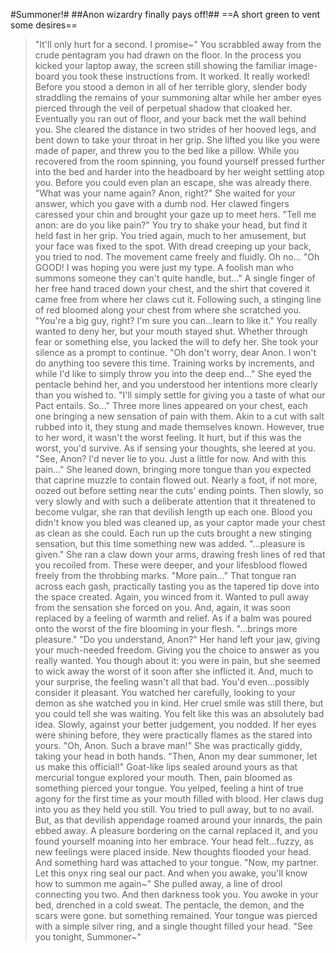 #Summoner!#
##Anon wizardry finally pays off!##
==A short green to vent some desires==
>"It'll only hurt for a second. I promise~"
>You scrabbled away from the crude pentagram you had drawn on the floor. In the process you kicked your laptop away, the screen still showing the familiar image-board you took these instructions from.
>It worked.
>It really worked!
>Before you stood a demon in all of her terrible glory, slender body straddling the remains of your summoning altar while her amber eyes pierced through the veil of perpetual shadow that cloaked her.
>Eventually you ran out of floor, and your back met the wall behind you.
>She cleared the distance in two strides of her hooved legs, and bent down to take your throat in her grip.
>She lifted you like you were made of paper, and threw you to the bed like a pillow.
>While you recovered from the room spinning, you found yourself pressed further into the bed and harder into the headboard by her weight settling atop you.
>Before you could even plan an escape, she was already there.
>"What was your name again? Anon, right?"
>She waited for your answer, which you gave with a dumb nod. Her clawed fingers caressed your chin and brought your gaze up to meet hers.
>"Tell me anon: are do you like pain?"
>You try to shake your head, but find it held fast in her grip.
>You tried again, much to her amusement, but your face was fixed to the spot.
>With dread creeping up your back, you tried to nod. The movement came freely and fluidly.
>Oh no...
>"Oh GOOD! I was hoping you were just my type. A foolish man who summons someone they can't quite handle, but..."
>A single finger of her free hand traced down your chest, and the shirt that covered it came free from where her claws cut it.
>Following such, a stinging line of red bloomed along your chest from where she scratched you.
>"You're a big guy, right? I'm sure you can...learn to like it."
>You really wanted to deny her, but your mouth stayed shut. Whether through fear or something else, you lacked the will to defy her.
>She took your silence as a prompt to continue.
>"Oh don't worry, dear Anon. I won't do anything too severe this time. Training works by increments, and while I'd like to simply throw you into the deep end..."
>She eyed the pentacle behind her, and you understood her intentions more clearly than you wished to.
>"I'll simply settle for giving you a taste of what our Pact entails. So..."
>Three more lines appeared on your chest, each one bringing a new sensation of pain with them.
>Akin to a cut with salt rubbed into it, they stung and made themselves known.
>However, true to her word, it wasn't the worst feeling. It hurt, but if this was the worst, you'd survive.
>As if sensing your thoughts, she leered at you. "See, Anon? I'd never lie to you. Just a little for now. And with this pain..."
>She leaned down, bringing more tongue than you expected that caprine muzzle to contain flowed out.
>Nearly a foot, if not more, oozed out before setting near the cuts' ending points.
>Then slowly, so very slowly and with such a deliberate attention that it threatened to become vulgar, she ran that devilish length up each one.
>Blood you didn't know you bled was cleaned up, as your captor made your chest as clean as she could.
>Each run up the cuts brought a new stinging sensation, but this time something new was added.
>"...pleasure is given."
>She ran a claw down your arms, drawing fresh lines of red that you recoiled from. These were deeper, and your lifesblood flowed freely from the throbbing marks.
>"More pain..."
>That tongue ran across each gash, practically tasting you as the tapered tip dove into the space created.
>Again, you winced from it. Wanted to pull away from the sensation she forced on you.
>And, again, it was soon replaced by a feeling of warmth and relief. As if a balm was poured onto the worst of the fire blooming in your flesh.
>"...brings more pleasure."
>"Do you understand, Anon?"
>Her hand left your jaw, giving your much-needed freedom.
>Giving you the choice to answer as you really wanted.
>You though about it: you were in pain, but she seemed to wick away the worst of it soon after she inflicted it.
>And, much to your surprise, the feeling wasn't all that bad.
>You'd even...possibly consider it pleasant.
>You watched her carefully, looking to your demon as she watched you in kind.
>Her cruel smile was still there, but you could tell she was waiting.
>You felt like this was an absolutely bad idea.
>Slowly, against your better judgement, you nodded.
>If her eyes were shining before, they were practically flames as the stared into yours.
>"Oh, Anon. Such a brave man!"
>She was practically giddy, taking your head in both hands.
>"Then, Anon my dear summoner, let us make this official!"
>Goat-like lips sealed around yours as that mercurial tongue explored your mouth.
>Then, pain bloomed as something pierced your tongue.
>You yelped, feeling a hint of true agony for the first time as your mouth filled with blood.
>Her claws dug into you as they held you still.
>You tried to pull away, but to no avail.
>But, as that devilish appendage roamed around your innards, the pain ebbed away.
>A pleasure bordering on the carnal replaced it, and you found yourself moaning into her embrace.
>Your head felt...fuzzy, as new feelings were placed inside.
>New thoughts flooded your head.
>And something hard was attached to your tongue.
>"Now, my partner. Let this onyx ring seal our pact. And when you awake, you'll know how to summon me again~"
>She pulled away, a line of drool connecting you two.
>And then darkness took you.
>You awoke in your bed, drenched in a cold sweat.
>The pentacle, the demon, and the scars were gone.
>but something remained.
>Your tongue was pierced with a simple silver ring, and a single thought filled your head.
>"See you tonight, Summoner~"